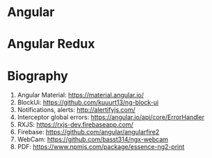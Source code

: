 # Angular

# Angular Redux


# Biography

1. Angular Material: https://material.angular.io/
1. BlockUi:  https://github.com/kuuurt13/ng-block-ui
1. Notifications, alerts: http://alertifyjs.com/
1. Interceptor global errors: https://angular.io/api/core/ErrorHandler
1. RXJS: https://rxjs-dev.firebaseapp.com/
1. Firebase: https://github.com/angular/angularfire2
1. WebCam: https://github.com/basst314/ngx-webcam
1. PDF: https://www.npmjs.com/package/essence-ng2-print
